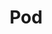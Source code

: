 ---
title: "Pod"
description: "Building blocks for running containers"
weight: 6
banner: "98e16360-a366-4b78-8e0a-031da07fdacb/images/pod.png"
tags: [kubernetes,pod]
categories: [kubernetes]
level: [introductory]
---